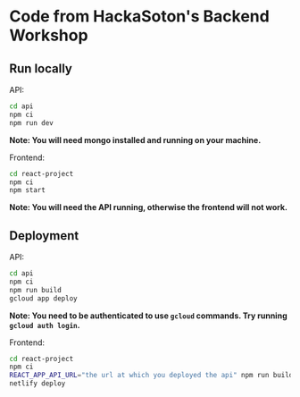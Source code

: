 # Code from HackaSoton's Backend Workshop

## Run locally

API:

```sh
cd api
npm ci
npm run dev
```

**Note: You will need mongo installed and running on your machine.**

Frontend:

```sh
cd react-project
npm ci
npm start
```

**Note: You will need the API running, otherwise the frontend will not work.**

## Deployment

API:

```sh
cd api
npm ci
npm run build
gcloud app deploy
```

**Note: You need to be authenticated to use `gcloud` commands. Try running `gcloud auth login`.**

Frontend:

```sh
cd react-project
npm ci
REACT_APP_API_URL="the url at which you deployed the api" npm run build
netlify deploy
```

